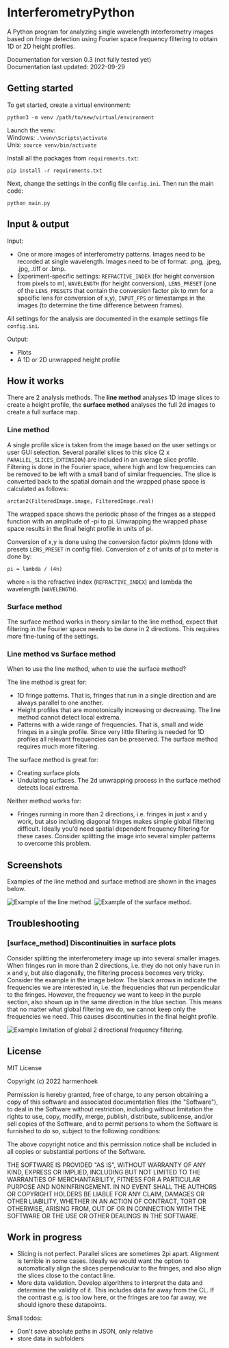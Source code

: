 # InterferometryPython

A Python program for analyzing single wavelength interferometry images based on fringe detection using Fourier space frequency filtering to obtain 1D or 2D height profiles.
 
Documentation for version 0.3 (not fully tested yet) \
Documentation last updated: 2022-09-29

## Getting started

To get started, create a virtual environment:
```
python3 -m venv /path/to/new/virtual/environment
```
Launch the venv: \
Windows: `.\venv\Scripts\activate` \
Unix: `source venv/bin/activate`

Install all the packages from `requirements.txt`:
```
pip install -r requirements.txt
```
Next, change the settings in the config file `config.ini`. Then run the main code:
```
python main.py 
```

## Input & output

Input:
- One or more images of interferometry patterns. Images need to be recorded at single wavelength. Images need to be of format: .png, .jpeg, .jpg, .tiff or .bmp.
- Experiment-specific settings: `REFRACTIVE_INDEX` (for height conversion from pixels to m), `WAVELENGTH` (for height conversion), `LENS_PRESET` (one of the `LENS_PRESETS` that contain the conversion factor pix to mm for a specific lens for conversion of x,y), `INPUT_FPS` or timestamps in the images (to determine the time difference between frames).

All settings for the analysis are documented in the example settings file `config.ini`.

Output:
- Plots
- A 1D or 2D unwrapped height profile

## How it works

There are 2 analysis methods. The **line method** analyses 1D image slices to create a height profile, the **surface method** analyses the full 2d images to create a full surface map.

### Line method
A single profile slice is taken from the image based on the user settings or user GUI selection. Several parallel slices to this slice (2 x `PARALLEL_SLICES_EXTENSION`) are included in an average slice profile. Filtering is done in the Fourier space, where high and low frequencies can be removed to be left with a small band of similar frequencies. The slice is converted back to the spatial domain and the wrapped phase space is calculated as follows:
```
arctan2(FilteredImage.image, FilteredImage.real)
```
The wrapped space shows the periodic phase of the fringes as a stepped function with an amplitude of -pi to pi. Unwrapping the wrapped phase space results in the final height profile in units of pi.

Conversion of x,y is done using the conversion factor pix/mm (done with presets `LENS_PRESET` in config file).
Conversion of z of units of pi to meter is done by:
```
pi = lambda / (4n)
```
where `n` is the refractive index (`REFRACTIVE_INDEX`) and lambda the wavelength (`WAVELENGTH`).

### Surface method
The surface method works in theory similar to the line method, expect that filtering in the Fourier space needs to be done in 2 directions. This requires more fine-tuning of the settings.

### Line method vs Surface method
When to use the line method, when to use the surface method?

The line method is great for:
- 1D fringe patterns. That is, fringes that run in a single direction and are always parallel to one another.
- Height profiles that are monotonically increasing or decreasing. The line method cannot detect local extrema.
- Patterns with a wide range of frequencies. That is, small and wide fringes in a single profile. Since very little filtering is needed for 1D profiles all relevant frequencies can be preserved. The surface method requires much more filtering.

The surface method is great for:
- Creating surface plots
- Undulating surfaces. The 2d unwrapping process in the surface method detects local extrema.

Neither method works for:
- Fringes running in more than 2 directions, i.e. fringes in just x and y work, but also including diagonal fringes makes simple global filtering difficult. Ideally you'd need spatial dependent frequency filtering for these cases. Consider splitting the image into several simpler patterns to overcome this problem.

## Screenshots

Examples of the line method and surface method are shown in the images below.

![Example of the line method.](screenshots/line_method_example.jpeg?raw=true "Example of the line method.")
![Example of the surface method.](screenshots/surface_method_example.jpeg?raw=true "Example of the surface method.")

## Troubleshooting

### [surface_method] Discontinuities in surface plots
Consider splitting the interferometery image up into several smaller images.\
When fringes run in more than 2 directions, i.e. they do not only have run in x and y, but also diagonally, the filtering process becomes very tricky. Consider the example in the image below. The black arrows in indicate the frequencies we are interested in, i.e. the frequencies that run perpendicular to the fringes. However, the frequency we want to keep in the purple section, also shown up in the same direction in the blue section. This means that no matter what global filtering we do, we cannot keep only the frequencies we need. This causes discontinuities in the final height profile.

![Example limitation of global 2 directional frequency filtering.](screenshots/frequency_filtering_limitation.jpeg?raw=true "Example limitation of global 2 directional frequency filtering.")

## License
MIT License

Copyright (c) 2022 harmenhoek

Permission is hereby granted, free of charge, to any person obtaining a copy
of this software and associated documentation files (the "Software"), to deal
in the Software without restriction, including without limitation the rights
to use, copy, modify, merge, publish, distribute, sublicense, and/or sell
copies of the Software, and to permit persons to whom the Software is
furnished to do so, subject to the following conditions:

The above copyright notice and this permission notice shall be included in all
copies or substantial portions of the Software.

THE SOFTWARE IS PROVIDED "AS IS", WITHOUT WARRANTY OF ANY KIND, EXPRESS OR
IMPLIED, INCLUDING BUT NOT LIMITED TO THE WARRANTIES OF MERCHANTABILITY,
FITNESS FOR A PARTICULAR PURPOSE AND NONINFRINGEMENT. IN NO EVENT SHALL THE
AUTHORS OR COPYRIGHT HOLDERS BE LIABLE FOR ANY CLAIM, DAMAGES OR OTHER
LIABILITY, WHETHER IN AN ACTION OF CONTRACT, TORT OR OTHERWISE, ARISING FROM,
OUT OF OR IN CONNECTION WITH THE SOFTWARE OR THE USE OR OTHER DEALINGS IN THE
SOFTWARE.

## Work in progress
- Slicing is not perfect. Parallel slices are sometimes 2pi apart. Alignment is terrible in some cases. Ideally we would want the option to automatically align the slices perpendicular to the fringes, and also align the slices close to the contact line.
- More data validation. Develop algorithms to interpret the data and determine the validity of it. This includes data far away from the CL. If the contrast e.g. is too low here, or the fringes are too far away, we should ignore these datapoints.

Small todos:
- Don't save absolute paths in JSON, only relative
- store data in subfolders
